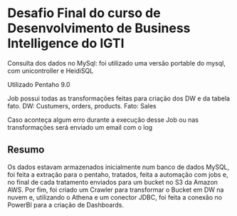 # Desafio Final do curso de Desenvolvimento de Business Intelligence do IGTI

Consulta dos dados no MySql: foi utilizado uma versão portable do mysql, com unicontroller e HeidiSQL

Utilizado Pentaho 9.0

Job possui todas as transformações feitas para criação dos DW e da tabela fato.
DW: Custumers, orders, products. 
Fato: Sales

Caso aconteça algum erro durante a execução desse Job ou nas transformações será enviado um email com o log


## Resumo

Os dados estavam armazenados inicialmente num banco de dados MySQL, foi feita a extração para o pentaho, tratados, feita a automação com jobs e, no final de cada tratamento enviados para um bucket no S3 da Amazon AWS. Por fim, foi criado um Crawler para transformar o Bucket em DW na nuvem e, utilizando o Athena e um conector JDBC, foi feita a conexão no PowerBI para a criação de Dashboards.

